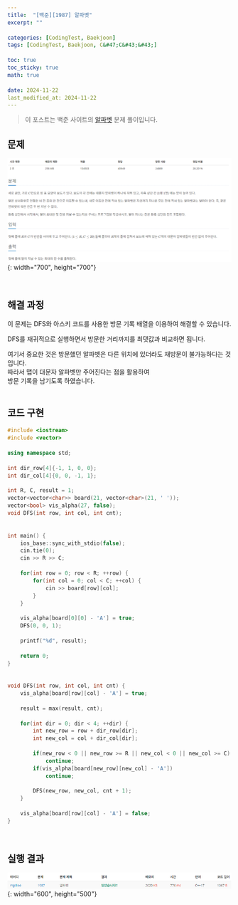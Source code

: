 ```yaml
---
title:  "[백준][1987] 알파벳"
excerpt: ""

categories: [CodingTest, Baekjoon]
tags: [CodingTest, Baekjoon, C&#47;C&#43;&#43;]

toc: true
toc_sticky: true
math: true
 
date: 2024-11-22
last_modified_at: 2024-11-22
---
```


> 이 포스트는 백준 사이트의 [알파벳](https://www.acmicpc.net/problem/1987) 문제 풀이입니다.  

## 문제

![문제](/assets/img/Boj/알파벳_문제.png){: width="700", height="700"}  

<br/>

## 해결 과정

이 문제는 DFS와 아스키 코드를 사용한 방문 기록 배열을 이용하여 해결할 수 있습니다.  

DFS를 재귀적으로 실행하면서 방문한 거리까지를 최댓값과 비교하면 됩니다.  

여기서 중요한 것은 방문했던 알파벳은 다른 위치에 있더라도 재방문이 불가능하다는 것 입니다.  
따라서 맵이 대문자 알파벳만 주어진다는 점을 활용하여  
방문 기록을 남기도록 하였습니다.  
<br/>

## 코드 구현

```c++
#include <iostream>
#include <vector>

using namespace std;

int dir_row[4]{-1, 1, 0, 0};
int dir_col[4]{0, 0, -1, 1};

int R, C, result = 1;
vector<vector<char>> board(21, vector<char>(21, ' '));
vector<bool> vis_alpha(27, false);
void DFS(int row, int col, int cnt);


int main() {
    ios_base::sync_with_stdio(false);
    cin.tie(0);
    cin >> R >> C;

    for(int row = 0; row < R; ++row) {
        for(int col = 0; col < C; ++col) {
            cin >> board[row][col];
        }
    }
    
    vis_alpha[board[0][0] - 'A'] = true;
    DFS(0, 0, 1);

    printf("%d", result);

    return 0;
}


void DFS(int row, int col, int cnt) {
    vis_alpha[board[row][col] - 'A'] = true;

    result = max(result, cnt);

    for(int dir = 0; dir < 4; ++dir) {
        int new_row = row + dir_row[dir];
        int new_col = col + dir_col[dir];

        if(new_row < 0 || new_row >= R || new_col < 0 || new_col >= C) 
            continue;
        if(vis_alpha[board[new_row][new_col] - 'A'])
            continue;

        DFS(new_row, new_col, cnt + 1);
    }

    vis_alpha[board[row][col] - 'A'] = false;
}
```

<br/>

## 실행 결과

![결과](/assets/img/Boj/알파벳_결과.png){: width="600", height="500"}  
